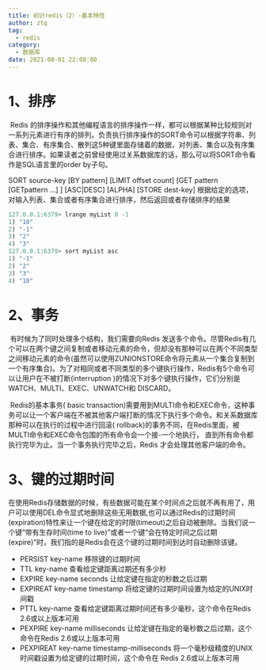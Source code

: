 ```yaml
---
title: 初识redis（2）-基本特性
author: ztq
tag:
  - redis
category:
  - 数据库
date: 2021-08-01 22:08:00
---
```


# 1、排序

​		Redis 的排序操作和其他编程语言的排序操作一样，都可以根据某种比较规则对一系列元素进行有序的排列。负责执行排序操作的SORT命令可以根据字符串、列表、集合、有序集合、散列这5种键里面存储着的数据，对列表、集合以及有序集合进行排序。如果读者之前曾经使用过关系数据库的话，那么可以将SORT命令看作是SQL语言里的order by子句。

SORT source-key [BY pattern] [LIMIT offset count] [GET pattern [GETpattern ...] ] [ASC|DESC] [ALPHA] [STORE dest-key] 根据给定的选项，对输入列表、集合或者有序集合进行排序，然后返回或者存储排序的结果

```java
127.0.0.1:6379> lrange myList 0 -1
1) "10"
2) "-1"
3) "2"
4) "3"
127.0.0.1:6379> sort myList asc
1) "-1"
2) "2"
3) "3"
4) "10"
```

# 2、事务

​		有时候为了同时处理多个结构，我们需要向Redis 发送多个命令。尽管Redis有几个可以在两个键之间复制或者移动元素的命令，但却没有那种可以在两个不同类型之间移动元素的命令(虽然可以使用ZUNIONSTORE命令将元素从一个集合复制到一个有序集合)。为了对相同或者不同类型的多个键执行操作，Redis有5个命令可以让用户在不被打断(interruption )的情况下对多个键执行操作，它们分别是WATCH、MULTI、EXEC、UNWATCH和 DISCARD。

​		Redis的基本事务( basic transaction)需要用到MULTI命令和EXEC命令，这种事务可以让一个客户端在不被其他客户端打断的情况下执行多个命令。和关系数据库那种可以在执行的过程中进行回滚( rollback)的事务不同，在Redis里面，被MULTI命令和EXEC命令包围的所有命令会一个接-一个地执行， 直到所有命令都执行完毕为止。当一个事务执行完毕之后，Redis 才会处理其他客户端的命令。

# 3、键的过期时间

​		在使用Redis存储数据的时候，有些数据可能在某个时间点之后就不再有用了，用户可以使用DEL命令显式地删除这些无用数据,也可以通过Redis的过期时间(expiration)特性来让一个键在给定的时限(timeout)之后自动被删除。当我们说一个键“带有生存时间(time to live)”或者一个键“会在特定时间之后过期(expire)”时，我们指的是Redis会在这个键的过期时间到达时自动删除该键。

- PERSIST key-name		移除键的过期时间
- TTL key-name		查看给定键距离过期还有多少秒
- EXPIRE key-name seconds		让给定键在指定的秒数之后过期
- EXPIREAT key-name timestamp		将给定键的过期时间设置为给定的UNIX时间戳
- PTTL key-name		查看给定键距离过期时间还有多少毫秒，这个命令在Redis 2.6或以上版本可用
- PEXPIRE key-name milliseconds		让给定键在指定的毫秒数之后过期，这个命令在Redis 2.6或以上版本可用
- PEXPIREAT key-name timestamp-milliseconds		将一个毫秒级精度的UNIX时间戳设置为给定键的过期时间，这个命令在 Redis 2.6或以上版本可用

